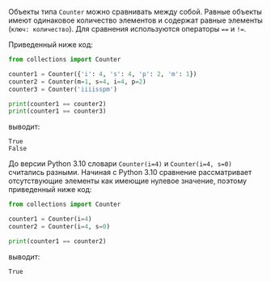 Объекты типа `Counter` можно сравнивать между собой. Равные объекты имеют одинаковое количество элементов и содержат равные элементы (`ключ: количество`). Для сравнения используются операторы `==` и `!=`.

Приведенный ниже код:

```python
from collections import Counter

counter1 = Counter({'i': 4, 's': 4, 'p': 2, 'm': 1})
counter2 = Counter(m=1, s=4, i=4, p=2)
counter3 = Counter('iiiisspm')

print(counter1 == counter2)
print(counter1 == counter3)
```

выводит:

```no-highlight
True
False
```

До версии Python 3.10 словари `Counter(i=4)` и `Counter(i=4, s=0)` считались разными. Начиная с Python 3.10 сравнение рассматривает отсутствующие элементы как имеющие нулевое значение, поэтому приведенный ниже код:

```python
from collections import Counter

counter1 = Counter(i=4)
counter2 = Counter(i=4, s=0)

print(counter1 == counter2)
```

выводит:

```no-highlight
True
```